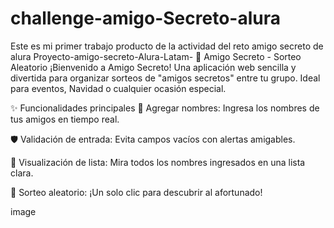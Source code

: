 # challenge-amigo-Secreto-alura
Este es mi primer trabajo producto de la actividad del reto amigo secreto de alura
Proyecto-amigo-secreto-Alura-Latam-
🎄 Amigo Secreto - Sorteo Aleatorio
¡Bienvenido a Amigo Secreto! Una aplicación web sencilla y divertida para organizar sorteos de "amigos secretos" entre tu grupo. Ideal para eventos, Navidad o cualquier ocasión especial.

✨ Funcionalidades principales
📝 Agregar nombres: Ingresa los nombres de tus amigos en tiempo real.


🛡️ Validación de entrada: Evita campos vacíos con alertas amigables.



👀 Visualización de lista: Mira todos los nombres ingresados en una lista clara.



🎲 Sorteo aleatorio: ¡Un solo clic para descubrir al afortunado!

image

